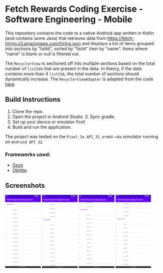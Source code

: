 # Fetch Rewards Coding Exercise - Software Engineering - Mobile

This repository contains the code to a native Android app written in Kotlin (and contains some Java) that retrieves data from https://fetch-hiring.s3.amazonaws.com/hiring.json and displays a list of items grouped into sections by "listId", sorted by "listId" then by "name". Items where "name" is blank or null is filtered out.

The `RecyclerView` is sectioned off into multiple sections based on the total number of `listId`s that are present in the data. In theory, if the data contains more than 4 `listId`s, the total number of sections should dynamically increase. The `RecyclerViewAdapter` is adapted from the code [here](https://gist.github.com/gabrielemariotti/4c189fb1124df4556058).

## Build Instructions

1. Clone the repo.
2. Open the project in Android Studio. 3. Sync gradle.
3. Set up your device or emulator first!
4. Build and run the application.

The project was tested on the `Pixel_3a API_32_arm64-v8a` simulator running on `Android API 32`.

### Frameworks used:

- [Gson](https://github.com/google/gson)
- [OkHttp](https://square.github.io/okhttp/)

## Screenshots
<div>
  <img src="/screenshots/ss1.png" alt="Section 1" width="23%"/>
  <img src="/screenshots/ss2.png" alt="Section 2" width="23%"/>
  <img src="/screenshots/ss3.png" alt="Section 3" width="23%"/>
  <img src="/screenshots/ss4.png" alt="Section 4" width="23%"/>
</div>

